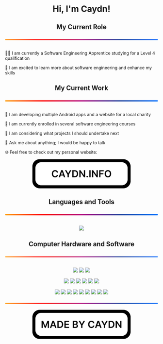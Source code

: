 <h1 align="center">Hi, I'm Caydn!</h1>
<div align="center"><h2>My Current Role</h2>
<img src='./gradient.svg' draggable="false"/>
</div>
<br>
<p>
👨‍🎓 I am currently a Software Engineering Apprentice studying for a Level 4 qualification

🚀 I am excited to learn more about software engineering and enhance my skills
</p>
<div align="center"><h2>My Current Work</h2>
<img src='./gradient.svg' draggable="false"/>
</div>
<br>
<p>
🤖 I am developing multiple Android apps and a website for a local charity

🧠 I am currently enrolled in several software engineering courses

🤔 I am considering what projects I should undertake next

💬 Ask me about anything; I would be happy to talk

🌐 Feel free to check out my personal website:

<div align="center"> <a href="https://caydn.info" draggable="false"> <img src="./website.svg" draggable="false"/></a></div>
</p>
<div align="center"><h2>Languages and Tools</h2>
<img src='./gradient.svg' draggable="false"/>
</div>
<br>
<p align="center"> 
<img src="https://skillicons.dev/icons?i=ableton,androidstudio,atom,codepen,css,eclipse,firebase,flutter,git,github,gitlab,html,idea,java,js,linux,md,postgres,py,raspberrypi,react,spring,stackoverflow,vscode&perline=6" draggable="false">
</p>
<div align="center"><h2>Computer Hardware and Software</h2>
<img src='./gradient.svg' draggable="false"/>
<p align="center">
<br>
<img src="https://img.shields.io/badge/AMD_Ryzen_5_2600X-ED1C24?style=for-the-badge&logo=amd&logoColor=white"/> <img src="https://img.shields.io/badge/NVIDIA_GTX_1050_Ti-76B900?style=for-the-badge&logo=nvidia&logoColor=white"/> <img src="https://img.shields.io/badge/Windows_10_Pro-0078D6?style=for-the-badge&logo=windows&logoColor=white"/>
<br>
<br>
<img src="https://img.shields.io/badge/Atom-66595C?style=for-the-badge&logo=Atom&logoColor=white"/> <img src="https://img.shields.io/badge/Eclipse-2C2255?style=for-the-badge&logo=eclipse&logoColor=white"/> <img src="https://img.shields.io/badge/IntelliJ_IDEA-000000.svg?style=for-the-badge&logo=intellij-idea&logoColor=white"/> <img src="https://img.shields.io/badge/PyCharm-000000.svg?&style=for-the-badge&logo=PyCharm&logoColor=white"/> <img src="https://img.shields.io/badge/sublime_text-%23575757.svg?&style=for-the-badge&logo=sublime-text&logoColor=white"/> <img src="https://img.shields.io/badge/VS_Code-0078D4?style=for-the-badge&logo=visual%20studio%20code&logoColor=white"/>
<br>
<br>
<img src="https://img.shields.io/badge/affinity-%237E4DD2.svg?style=for-the-badge&logo=affinity-photo&logoColor=white"/> <img src="https://img.shields.io/badge/Discord-5865F2?style=for-the-badge&logo=discord&logoColor=white"/> <img src="https://img.shields.io/badge/DuckDuckGo-DE5833?style=for-the-badge&logo=DuckDuckGo&logoColor=white"/> <img src="https://img.shields.io/badge/Firefox-FF7139?style=for-the-badge&logo=Firefox-Browser&logoColor=white"/> <img src="https://img.shields.io/badge/GIT-E44C30?style=for-the-badge&logo=git&logoColor=white"/> <img src="https://img.shields.io/badge/Signal-3A76F0?style=for-the-badge&logo=signal&logoColor=white"/> <img src="https://img.shields.io/badge/Steam-000000?style=for-the-badge&logo=steam&logoColor=white"/> <img src="https://img.shields.io/badge/Spotify-1ED760?&style=for-the-badge&logo=spotify&logoColor=white"/> <img src="https://img.shields.io/badge/VirtualBox-21416b?style=for-the-badge&logo=VirtualBox&logoColor=white"/>
</p>
<img src='./gradient.svg' draggable="false"/>
</div>
<br>
<div align="center"> <img src="./credit.svg" draggable="false"/></div>
